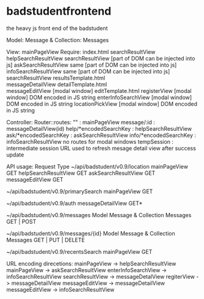 badstudentfrontend
==================

the heavy js front end of the badstudent

Model:	  	Message  &  Collection: Messages

View:  	  	mainPageView								Require:	index.html   searchResultView
			helpSearchResultView									searchResultView 			 [part of DOM can be injected into js]
			askSearchResultView										same 						 [part of DOM can be injected into js]
			infoSearchResultView									same   						 [part of DOM can be injected into js]
			searchResultView										resultsTemplate.html						
			messageDetailView										detailTemplate.html        
			messageEditView  	    [modal window]					editTemplate.html
			registerView			[modal window]					DOM encoded in JS string
			enterInfoSearchView		[modal window]					DOM encoded in JS string
			locationPickView		[modal window]					DOM encoded in JS string

Controller:	Router::routes:
			""   						:   mainPageView
			message/:id 				:   messageDetailView(id)
			help/*encodedSearchKey 		:   helpSearchResultView
			ask/*encodedSearchKey		:	askSearchResultView 
			info/*encodedSearchKey		:   infoSearchResultView
			no routes for modal windows
			tempSession					:	intermediate session URL used to refresh mesage detail view after success update

API usage:																		Request Type
~/api/badstudent/v0.9/location      	mainPageView							GET
										helpSearchResultView					GET
										askSearchResultView						GET
										messageEditView							GET

~/api/badstudent/v0.9/primarySearch		mainPageView							GET

~/api/badstudent/v0.9/auth				messageDetailView						GET*

~/api/badstudent/v0.9/messages			Model Message & Collection Messages		GET | POST

~/api/badstudent/v0.9/messages/{id}		Model Message & Collection Messages		GET | PUT | DELETE

~/api/badstudent/v0.9/recentsSearch		mainPageView							GET

URL encoding direcetions:
mainPageView -> helpSearchResultView
mainPageView -> askSearchResultView
enterInfoSearchView -> infoSearchResultView
searchResultView -> messageDetalView
regiterView -> messageDetailView
messageEditView -> messageDetailView
messageEditView -> infoSearchResultView
